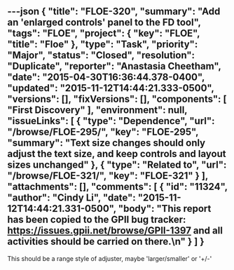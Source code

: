 ---json
{
  "title": "FLOE-320",
  "summary": "Add an 'enlarged controls' panel to the FD tool",
  "tags": "FLOE",
  "project": {
    "key": "FLOE",
    "title": "Floe"
  },
  "type": "Task",
  "priority": "Major",
  "status": "Closed",
  "resolution": "Duplicate",
  "reporter": "Anastasia Cheetham",
  "date": "2015-04-30T16:36:44.378-0400",
  "updated": "2015-11-12T14:44:21.333-0500",
  "versions": [],
  "fixVersions": [],
  "components": [
    "First Discovery"
  ],
  "environment": null,
  "issueLinks": [
    {
      "type": "Dependence",
      "url": "/browse/FLOE-295/",
      "key": "FLOE-295",
      "summary": "Text size changes should only adjust the text size, and keep controls and layout sizes unchanged"
    },
    {
      "type": "Related to",
      "url": "/browse/FLOE-321/",
      "key": "FLOE-321"
    }
  ],
  "attachments": [],
  "comments": [
    {
      "id": "11324",
      "author": "Cindy Li",
      "date": "2015-11-12T14:44:21.331-0500",
      "body": "This report has been copied to the GPII bug tracker: <https://issues.gpii.net/browse/GPII-1397> and all activities should be carried on there.\n"
    }
  ]
}
---
This should be a range style of adjuster, maybe 'larger/smaller' or '+/-'

        